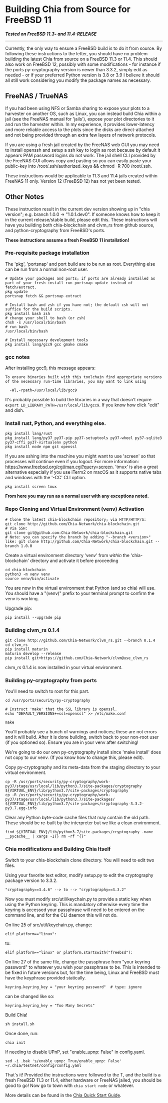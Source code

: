 # Building Chia from Source for FreeBSD 11

_**Tested on FreeBSD 11.3- and 11.4-RELEASE**_

***


Currently, the only way to ensure a FreeBSD build is to do it from source. By following these instructions to the letter, you should have no problem building the latest Chia from source on a FreeBSD 11.3 or 11.4. This should also work on FreeBSD 12, possibly with some modifications - for instance if the ports py-cryptography version is newer than 3.3.2, simply edit as needed - or if your preferred Python version is 3.8 or 3.9 I believe it should all still work considering you modify the package names as necessary.

## FreeNAS / TrueNAS

If you had been using NFS or Samba sharing to expose your plots to a harvester on another OS, such as Linux, you can instead build Chia within a jail (see the FreeNAS manual for 'jails'), expose your plot directories to it and run the harvester within. In my experience, it provides lower-latency and more reliable access to the plots since the disks are direct-attached and not being provided through an extra few layers of network protocols.

If you are using a fresh jail created by the FreeNAS web GUI you may need to install openssh and setup a ssh key to login as root because by default it appears PAM password logins do not work. The jail shell CLI provided by the FreeNAS GUI allows copy and pasting so you can easily paste your public-key into /root/.ssh/authorized_keys && chmod -R 700 /root/.ssh.

These instructions would be applicable to 11.3 and 11.4 jails created within FreeNAS 11 only. Version 12 (FreeBSD 12) has not yet been tested.

## Other Notes

These instruction result in the current dev version showing up in "chia version"; e.g. branch 1.0.0 -> "1.0.1.dev0". If someone knows how to keep it in the current release/stable build, please edit this. These instructions will have you building both chia-blockchain and clvm_rs from github source, and python-cryptography from FreeBSD's ports.

**These instructions assume a fresh FreeBSD 11 installation!**

### Pre-requisite package installation

The 'pkg', 'portsnap' and port build are to be run as root. Everything else can be run from a normal non-root user.

```
# Update your packages and ports; if ports are already installed as part of your fresh install run portsnap update instead of fetch/extract.
pkg update
portsnap fetch && portsnap extract

# Install bash and zsh if you have not; the default csh will not suffice for the build scripts.
pkg install bash zsh
# change your shell to bash (or zsh)
chsh -s /usr/local/bin/bash
# run bash
/usr/local/bin/bash

# Install necessary development tools 
pkg install lang/gcc9 gcc gmake cmake

```

### gcc notes

After installing gcc9, this message appears:

```
To ensure binaries built with this toolchain find appropriate versions
of the necessary run-time libraries, you may want to link using

  -Wl,-rpath=/usr/local/lib/gcc9
```

It's probably possible to build the libraries in a way that doesn't require `export LD_LIBRARY_PATH=/usr/local/lib/gcc9`. If you know how click "edit" and dish.

### Install rust, Python, and everything else.

```
pkg install lang/rust
pkg install lang/py37 py37-pip py37-setuptools py37-wheel py37-sqlite3 py37-cffi py37-virtualenv python
pkg install node npm git openssl
```

If you are sshing into the machine you might want to use 'screen' so that processes will continue even if you logout. For more information: https://www.freebsd.org/cgi/man.cgi?query=screen. 'tmux' is also a great alternative especially if you use iTerm2 on macOS as it supports native tabs and windows with the '-CC' CLI option.

```
pkg install screen tmux
```

**From here you may run as a normal user with any exceptions noted.**

### Repo Cloning and Virtual Environment (venv) Activation

```
# Clone the latest chia-blockchain repository; via HTTP/HTTP/S:
git clone http://github.com/Chia-Network/chia-blockchain.git
# Via SSH:
git clone git@github.com:Chia-Network/chia-blockchain.git
# Note: you can specify the branch by adding "--branch <version>" like: git clone http://github.com/Chia-Network/chia-blockchain.git --branch 1.0.0

```

Create a virtual environment directory 'venv' from *within* the 'chia-blockchain' directory and activate it before proceeding
```
cd chia-blockchain
python3 -m venv venv
source venv/bin/activate 
```

You are now in the virtual environment that Python (and so chia) will use. You should have a "(venv)" prefix to your terminal prompt to confirm the venv is working.

Upgrade pip:
```
pip install --upgrade pip
```

### Building clvm_rs 0.1.4

```
git clone http://github.com/Chia-Network/clvm_rs.git --branch 0.1.4
cd clvm_rs
pip install maturin
maturin develop --release
pip install git+https://github.com/Chia-Network/clvm@use_clvm_rs
```

clvm_rs 0.1.4 is now installed in your virtual environment.

### Building py-cryptography from ports

You'll need to switch to root for this part.

```
cd /usr/ports/security/py-cryptography

# Instruct 'make' that the SSL library is openssl.
echo "DEFAULT_VERSIONS+=ssl=openssl" >> /etc/make.conf

make
```

You'll probably see a bunch of warnings and notices; these are not errors and it will build. After it is done building, switch back to your non-root user (if you optioned so). Ensure you are in your venv after switching!

We're going to do our own py-cryptography install since 'make install' does not copy to our venv. (If you know how to change this, please edit).

Copy py-cryptography and its meta-data from the staging directory to your virtual environment.

```
cp -R /usr/ports/security/py-cryptography/work-py37/stage/usr/local/lib/python3.7/site-packages/cryptography ${VIRTUAL_ENV}/lib/python3.7/site-packages/cryptography
cp -R /usr/ports/security/py-cryptography/work-py37/stage/usr/local/lib/python3.7/site-packages/ ${VIRTUAL_ENV}/lib/python3.7/site-packages/cryptography-3.3.2-py3.7.egg-info
```

Clear any Python byte-code cache files that may contain the old path. These should be re-built by the interpreter but we like a clean environment.
```
find ${VIRTUAL_ENV}/lib/python3.7/site-packages/cryptography -name __pycache__ | xargs -I{} rm -rf "{}"
```

### Chia modifications and Building Chia Itself

Switch to your chia-blockchain clone directory. You will need to edit two files.

Using your favorite text editor, modify setup.py to edit the cryptography package version to 3.3.2.
```
"cryptography==3.4.6" --> to --> "cryptography==3.3.2"
```

Now you must modify src/util/keychain.py to provide a static key when using the Python keyring. This is mandatory otherwise every time the keyring is accessed your passphrase will need to be entered on the command line, and for the CLI daemon this will not do.

On line 25 of src/util/keychain.py, change:

```
elif platform=="linux":
```
to:
```
elif platform=="linux" or platform.startswith("freebsd"):
```

On line 27 of the same file, change the passphrase from "your keyring password" to whatever you wish your passphrase to be. This is intended to be fixed in future versions but, for the time being, Linux and FreeBSD must have the keyphrase provided statically.
```
keyring.keyring_key = "your keyring password"  # type: ignore
```
can be changed like so:
```
keyring.keyring_key = "Too Many Secrets"
```

Build Chia!

```
sh install.sh
```
Once done, run:

```
chia init
```

If needing to disable UPnP, set "enable_upnp: False" in config.yaml.

```
sed -i .bak 's/enable_upnp: True/enable_upnp: False' ~/.chia/testnet/config/config.yaml
```

That's it! Provided the instructions were followed to the T, and the build is a fresh FreeBSD 11.3 or 11.4, either hardware or FreeNAS jailed, you should be good to go! Now go to town with `chia start node` or whatever.

More details can be found in the [Chia Quick Start Guide](https://github.com/Chia-Network/chia-blockchain/wiki/Quick-Start-Guide).
